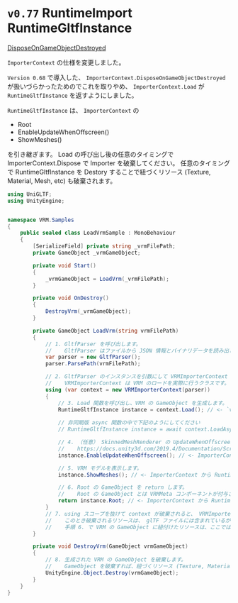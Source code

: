 # `v0.77` RuntimeImport RuntimeGltfInstance

[DisposeOnGameObjectDestroyed](https://github.com/matonnet/UniVRM/issues/1018)

`ImporterContext` の仕様を変更しました。

`Version 0.68` で導入した、 `ImporterContext.DisposeOnGameObjectDestroyed` が扱いづらかったためのでこれを取りやめ、
`ImporterContext.Load` が `RuntimeGltfInstance` を返すようにしました。

`RuntimeGltfInstance` は、 `ImporterContext` の

* Root
* EnableUpdateWhenOffscreen()
* ShowMeshes()

を引き継ぎます。
Load の呼び出し後の任意のタイミングで ImporterContext.Dispose で Importer を破棄してください。
任意のタイミングで RuntimeGltfInstance を Destory することで紐づくリソース (Texture, Material, Mesh, etc) も破棄されます。

```csharp
using UniGLTF;
using UnityEngine;


namespace VRM.Samples
{
    public sealed class LoadVrmSample : MonoBehaviour
    {
        [SerializeField] private string _vrmFilePath;
        private GameObject _vrmGameObject;

        private void Start()
        {
            _vrmGameObject = LoadVrm(_vrmFilePath);
        }

        private void OnDestroy()
        {
            DestroyVrm(_vrmGameObject);
        }

        private GameObject LoadVrm(string vrmFilePath)
        {
            // 1. GltfParser を呼び出します。
            //    GltfParser はファイルから JSON 情報とバイナリデータを読み出します。
            var parser = new GltfParser();
            parser.ParsePath(vrmFilePath);

            // 2. GltfParser のインスタンスを引数にして VRMImporterContext を作成します。
            //    VRMImporterContext は VRM のロードを実際に行うクラスです。
            using (var context = new VRMImporterContext(parser))
            {
                // 3. Load 関数を呼び出し、VRM の GameObject を生成します。
                RuntimeGltfInstance instance = context.Load(); // <- `v0.77` でここが変わります。
                
                // 非同期版 async 関数の中で下記のようにしてください
                // RuntimeGltfInstance instance = await context.LoadAsync();

                // 4. （任意） SkinnedMeshRenderer の UpdateWhenOffscreen を有効にできる便利関数です。
                //    https://docs.unity3d.com/2019.4/Documentation/ScriptReference/SkinnedMeshRenderer-updateWhenOffscreen.html
                instance.EnableUpdateWhenOffscreen(); // <- ImporterContext から RuntimeGltfInstance に移動しました。

                // 5. VRM モデルを表示します。
                instance.ShowMeshes(); // <- ImporterContext から RuntimeGltfInstance に移動しました。

                // 6. Root の GameObject を return します。
                //    Root の GameObject とは VRMMeta コンポーネントが付与されている GameObject のことです。
                return instance.Root; // <- ImporterContext から RuntimeGltfInstance に移動しました。
            }
            // 7. using スコープを抜けて context が破棄されると、 VRMImporterContext が保持する UnityEngine.Object リソースが破棄されます。
            //    このとき破棄されるリソースは、 glTF ファイルには含まれているが VRM の GameObject には割り当てられていないテクスチャなどです。
            //    手順 6. で VRM の GameObject に紐付けたリソースは、ここでは破棄されません。
        }

        private void DestroyVrm(GameObject vrmGameObject)
        {
            // 8. 生成された VRM の GameObject を破棄します。
            //    GameObject を破棄すれば、紐づくリソース (Texture, Material, Mesh, etc) も破棄されます。
            UnityEngine.Object.Destroy(vrmGameObject);
        }
    }
}
```
